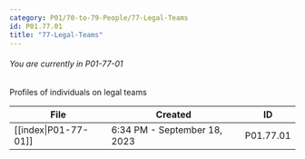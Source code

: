 ```yaml
---
category: P01/70-to-79-People/77-Legal-Teams
id: P01.77.01
title: "77-Legal-Teams"
---
```

###### You are currently in P01-77-01

Profiles of individuals on legal teams

| File                                                                                              | Created                      | ID        |
| ------------------------------------------------------------------------------------------------- | ---------------------------- | --------- |
| [[index\|P01-77-01]] | 6:34 PM - September 18, 2023 | P01.77.01 |

